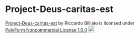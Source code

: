 # Project-Deus-caritas-est

 <p xmlns:cc="http://creativecommons.org/ns#" xmlns:dct="http://purl.org/dc/terms/"><a property="dct:title" rel="cc:attributionURL" href="https://github.com/Riccardo-Bill/Project-Deus-caritas-est">Project-Deus-caritas-est</a> by <span property="cc:attributionName">Riccardo Billiato</span> is licensed under <a href="https://polyformproject.org/licenses/noncommercial/1.0.0" target="_blank" rel="license noopener noreferrer" style="display:inline-block;">PolyForm Noncommercial License 1.0.0<img style="height:22px!important;margin-left:3px;vertical-align:text-bottom;" src="https://polyformproject.org/wp-content/uploads/2019/07/NonCommercial-PNG.png"></a></p>
